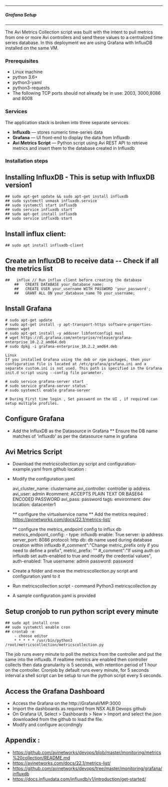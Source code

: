 ------------------------------------------------------------
##### Grafana Setup ########
------------------------------------------------------------

The Avi Metrics Collection script was built with the intent to pull metrics from one or more Avi controllers and send these values to a centralized time series database.
In this deployment we are using Grafana with InfluxDB installed  on the same VM. 

### Prerequisites

* Linux machine
* python 3.6+
* python3-yaml
* python3-requests
* The following TCP ports should not already be in use: 2003, 3000,8086 and 8008

### Services

The application stack is broken into three separate services:
* **Influxdb** &mdash; stores numeric time-series data
* **Grafana** &mdash; UI front-end to display the data from Influxdb
* **Avi Metrics Script** &mdash; Python script using Avi REST API to retrieve metrics and insert them to the database created in Influxdb


### Installation steps

## Installing InfluxDB - This is setup with InfluxDB version1

    ## sudo apt-get update && sudo apt-get install influxdb
    ## sudo systemctl unmask influxdb.service
    ## sudo systemctl start influxdb
    ## sudo service influxdb start¯
    ## sudo apt-get install influxdb
    ## sudo service influxdb start

## Install influx client: 
    ## sudo apt install influxdb-client

## Create an InfluxDB to receive data -- Check if all the metrics list

    ##   influx // Run influx client before creating the database 
        ##   CREATE DATABASE your_database_name;
        ##   CREATE USER your_username WITH PASSWORD 'your_password';
        ##   GRANT ALL ON your_database_name TO your_username;

## Install Grafana 

    # sudo apt-get update 
    # sudo apt-get install -y apt-transport-https software-properties-common wget
    # sudo apt-get install -y adduser libfontconfig1 musl
    # wget https://dl.grafana.com/enterprise/release/grafana-enterprise_10.2.2_amd64.deb
    # sudo dpkg -i grafana-enterprise_10.2.2_amd64.deb

    Linux
    If you installed Grafana using the deb or rpm packages, then your configuration file is located at /etc/grafana/grafana.ini and a separate custom.ini is not used. This path is specified in the Grafana init.d script using --config file parameter.

    # sudo service grafana-server start
    # sudo service grafana-server status¯
    # sudo systemctl enable grafana-server 

    # During First time login , Set password on the UI , if required can setup multiple profiles.

## Configure Grafana 

* Add the InfluxDB as the Datasource in Grafana
** Ensure the DB name matches of 'influxdb' as per the datasource name in grafana

 ## Avi Metrics Script

* Download the metricscollection.py script and configuration-example.yaml from github location : 

* Modify  the configuration.yaml

     avi_cluster_name: clustername
     avi_controller: controller ip address
     avi_user: admin
     #comment: ACCEPTS PLAIN TEXT OR BASE64 ENCODED PASSWORD
     avi_pass: password
     tags:
      environment: dev
      location: datacenter1    

    ** configure the virtualservice name
    ** Add the metrics required : https://avinetworks.com/docs/22.1/metrics-list/

    ** configure the metrics_endpoint config to influx db
    metrics_endpoint_config:
         - type: influxdb
           enable: True
           server: ip address 
           server_port: 8086
           protocol: http
           db: db name used during database creation within influxdb
           #_comment":"Change metric_prefix only if you need to define a prefix",
           metric_prefix: ""
           #_comment":"If using auth on influxdb set auth-enabled to true and modify the credential values",
           auth-enabled: True
           username: admin
           password: password


* Create a folder and move the metricscollection.py script and configuration.yaml to it
* Run metricscollection script - command Python3 metricscollection.py

* A sample configuration.yaml is provided

## Setup cronjob to run python script every minute
    ## sudo apt install cron
    ## sudo systemctl enable cron
    ## crontab -e 
        - choose editor 
        * * * * * /usr/bin/python3 /root/metricscollection/metricscollection.py


The job runs every minute to poll the metrics from the controller and put the same into the influxdb. If realtime metrics are enabled then controller collects then data granularity is 5 seconds, with retention period of 1 hour on the controller. 
Cronjob by default runs every minute, for 5 seconds interval a  shell script can be setup to run the python script every 5 seconds.

## Access the Grafana Dashboard

- Access the Grafana on the http://GrafanaVMIP:3000
- Import the dashboards as required  from NSX ALB Devops github 
- On Grafana UI, Select >  Dashboards > New > Import and select the json downloaded from the github to load the file. 
- Modify and configure accordingly 

## Appendix : 

- https://github.com/avinetworks/devops/blob/master/monitoring/metrics%20collection/README.md
- https://avinetworks.com/docs/22.1/metrics-list/
- https://github.com/avinetworks/devops/tree/master/monitoring/grafana/influxdb
- https://docs.influxdata.com/influxdb/v1/introduction/get-started/




